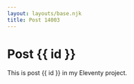 ```yaml
---
layout: layouts/base.njk
title: Post 14003
---
```


# Post {{ id }}

This is post {{ id }} in my Eleventy project.
